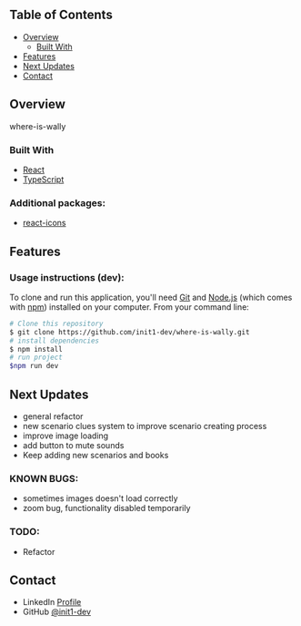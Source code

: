 ## Table of Contents

- [Overview](#overview)
    - [Built With](#built-with)
- [Features](#features)
- [Next Updates](#Next-updates)
- [Contact](#contact)

## Overview

where-is-wally

### Built With

- [React](https://es.react.dev/)
- [TypeScript](https://www.typescriptlang.org/)

### Additional packages:

- [react-icons](https://www.npmjs.com/package/react-icons)

## Features

### Usage instructions (dev):

To clone and run this application, you'll need [Git](https://git-scm.com) and [Node.js](https://nodejs.org/en/download/) (which comes with [npm](http://npmjs.com)) installed on your computer. From your command line:

```bash
# Clone this repository
$ git clone https://github.com/init1-dev/where-is-wally.git
# install dependencies
$ npm install
# run project
$npm run dev
```

## Next Updates
- general refactor
- new scenario clues system to improve scenario creating process
- improve image loading
- add button to mute sounds
- Keep adding new scenarios and books

### KNOWN BUGS:
- sometimes images doesn't load correctly
- zoom bug, functionality disabled temporarily

### TODO:
- Refactor

## Contact

- LinkedIn [Profile](https://www.linkedin.com/in/in1t-jorge-guillen/)
- GitHub [@init1-dev](https://github.com/init1-dev)

